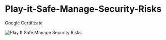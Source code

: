 # Play-it-Safe-Manage-Security-Risks
Google Certificate

![Play It Safe Manage Security Risks](https://github.com/Leninsonyc/Play-it-Safe-Manage-Security-Risks/assets/153399097/34f9e871-92dc-49fe-8338-59024efc9ff5)
